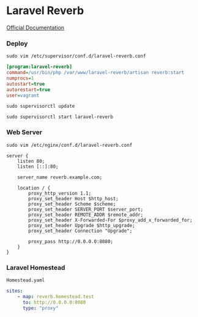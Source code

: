 # Laravel Reverb

[Official Documentation](https://laravel.com/docs/reverb)

### Deploy

```shell
sudo vim /etc/supervisor/conf.d/laravel-reverb.conf
```

```ini
[program:laravel-reverb]
command=/usr/bin/php /var/www/laravel-reverb/artisan reverb:start
numprocs=1
autostart=true
autorestart=true
user=vagrant
```

```shell
sudo supervisorctl update
```

```shell
sudo supervisorctl start laravel-reverb
```

### Web Server

```shell
sudo vim /etc/nginx/conf.d/laravel-reverb.conf
```

```nginx
server {
    listen 80;
    listen [::]:80;
    
    server_name reverb.example.com;

    location / {
        proxy_http_version 1.1;
        proxy_set_header Host $http_host;
        proxy_set_header Scheme $scheme;
        proxy_set_header SERVER_PORT $server_port;
        proxy_set_header REMOTE_ADDR $remote_addr;
        proxy_set_header X-Forwarded-For $proxy_add_x_forwarded_for;
        proxy_set_header Upgrade $http_upgrade;
        proxy_set_header Connection "Upgrade";
 
        proxy_pass http://0.0.0.0:8080;
    }
}
```

### Laravel Homestead

`Homestead.yaml`

```yaml
sites:
    - map: reverb.homestead.test
      to: http://0.0.0.0:8080
      type: "proxy"
```
